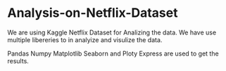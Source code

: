 # Analysis-on-Netflix-Dataset

We are using Kaggle Netflix Dataset for Analizing the data. We have use multiple libereries to in analyize and visulize the data.

Pandas Numpy Matplotlib Seaborn and Ploty Express are used to get the results.
